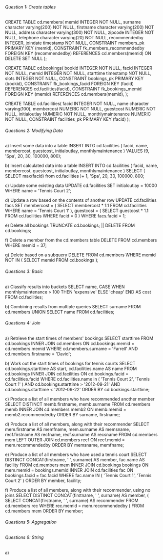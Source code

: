 ###### Question 1: Create tables
CREATE TABLE cd.members(
  memid INTEGER NOT NULL, 
  surname character varying(200) NOT NULL, 
  firstname character varying(200) NOT NULL, 
  address character varying(300) NOT NULL, 
  zipcode INTEGER NOT NULL, 
  telephone character varying(20) NOT NULL, 
  recommendedby INTEGER, 
  joindate timestamp NOT NULL, 
  CONSTRAINT members_pk PRIMARY KEY (memid), 
  CONSTRAINT fk_members_recommendedby FOREIGN KEY (recommendedby) 
      REFERENCES cd.members(memid) ON DELETE SET NULL
);

CREATE TABLE cd.bookings(
  bookid INTEGER NOT NULL, 
  facid INTEGER NOT NULL,
  memid INTEGER NOT NULL,
  starttime timestamp NOT NULL,
  slots INTEGER NOT NULL,
  CONSTRAINT bookings_pk PRIMARY KEY (bookid),
  CONSTRAINT fk_bookings_facid FOREIGN KEY (facid)
      REFERENCES cd.facilities(facid),
  CONSTRAINT fk_bookings_memid FOREIGN KEY (memid)
      REFERENCES cd.members(memid),
);

CREATE TABLE cd.facilities(
  facid INTEGER NOT NULL, 
  name character varying(100),
  membercost NUMERIC NOT NULL,
  guestcost NUMERIC NOT NULL,
  initialoutlay NUMERIC NOT NULL,
  monthlymaintenance NUMERIC NOT NULL,
  CONSTRAINT facilities_pk PRIMARY KEY (facid)
);



###### Questions 2: Modifying Data
a) Insert some data into a table
INSERT INTO cd.facilities (
  facid, name, membercost, guestcost, 
  initialoutlay, monthlymaintenance
) 
VALUES 
  (9, 'Spa', 20, 30, 100000, 800);
  
b) Insert calculated data into a table
INSERT INTO cd.facilities (
  facid, name, membercost, guestcost, 
  initialoutlay, monthlymaintenance
) 
SELECT 
  (
    SELECT 
      max(facid) 
    from 
      cd.facilities
  )+ 1, 
  'Spa', 
  20, 
  30, 
  100000, 
  800;
  
c) Update some existing data
UPDATE 
  cd.facilities 
SET 
  initialoutlay = 10000 
WHERE 
  name = 'Tennis Court 2';
  
d) Update a row based on the contents of another row
UPDATE 
  cd.facilities facs 
SET 
  membercost = (
    SELECT 
      membercost * 1.1 
    FROM 
      cd.facilities 
    WHERE 
      name = 'Tennis Court 1'
  ), 
  guestcost = (
    SELECT 
      guestcost * 1.1 
    FROM 
      cd.facilities 
    WHERE 
      facid = 0
  ) 
WHERE 
  facs.facid = 1;
  
e) Delete all bookings
TRUNCATE cd.bookings; || DELETE FROM cd.bookings;

f) Delete a member from the cd.members table
DELETE FROM 
  cd.members 
WHERE 
  memid = 37;
  
g) Delete based on a subquery
DELETE FROM 
  cd.members 
WHERE 
  memid NOT IN (
    SELECT 
      memid 
    FROM 
      cd.bookings
  );


###### Questions 3: Basic
a) Classify results into buckets
SELECT 
  name, 
  CASE WHEN monthlymaintenance > 100 THEN 'expensive' 
  ELSE 'cheap' 
  END AS cost 
FROM 
  cd.facilities;

b) Combining results from multiple queries
SELECT surname FROM cd.members
UNION
SELECT name FROM cd.facilities;



###### Questions 4: Join
a) Retrieve the start times of members' bookings
SELECT 
  starttime 
FROM 
  cd.bookings 
  INNER JOIN cd.members ON cd.bookings.memid = cd.members.memid 
WHERE 
  cd.members.surname = 'Farrell' 
  AND cd.members.firstname = 'David';
  
b) Work out the start times of bookings for tennis courts
SELECT 
  cd.bookings.starttime AS start, 
  cd.facilities.name AS name 
FROM 
  cd.bookings 
  INNER JOIN cd.facilities ON cd.bookings.facid = cd.facilities.facid 
WHERE 
  cd.facilities.name in (
    'Tennis Court 2', 'Tennis Court 1'
  ) 
  AND cd.bookings.starttime > '2012-09-21' 
  AND cd.bookings.starttime < '2012-09-22' 
ORDER BY 
  cd.bookings.starttime;
  
c) Produce a list of all members who have recommended another member
SELECT 
  DISTINCT memb.firstname, 
  memb.surname 
FROM 
  cd.members memb 
  INNER JOIN cd.members memb2 ON memb.memid = memb2.recommendedby 
ORDER BY 
  surname, 
  firstname;

d) Produce a list of all members, along with their recommender
SELECT 
  mem.firstname AS memfname, 
  mem.surname AS memsname, 
  recf.firstname AS recfname, 
  recf.surname AS recsname 
FROM 
  cd.members mem 
  LEFT OUTER JOIN cd.members recf ON recf.memid = mem.recommendedby 
ORDER BY 
  memsname, 
  memfname;

e) Produce a list of all members who have used a tennis court
SELECT 
  DISTINCT CONCAT(firstname, ' ', surname) AS member, 
  fac.name AS facility 
FROM 
  cd.members mem 
  INNER JOIN cd.bookings bookings ON mem.memid = bookings.memid 
  INNER JOIN cd.facilities fac ON bookings.facid = fac.facid 
WHERE 
  fac.name IN (
    'Tennis Court 1', 'Tennis Court 2'
  ) 
ORDER BY 
  member, 
  facility;

f) Produce a list of all members, along with their recommender, using no joins
SELECT 
  DISTINCT CONCAT(firstname, ' ', surname) AS member, 
  (
    SELECT 
      CONCAT(firstname, ' ', surname) AS recommender 
    FROM 
      cd.members rec 
    WHERE 
      rec.memid = mem.recommendedby
  ) 
FROM 
  cd.members mem 
ORDER BY 
  member;

###### Questions 5: Aggregation


###### Questions 6: String
a) 
